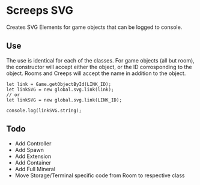 # Screeps SVG
Creates SVG Elements for game objects that can be logged to console.

## Use

The use is identical for each of the classes. For game objects (all but room), the constructor will accept either the object, or the ID corrosponding to the object. Rooms and Creeps will accept the name in addition to the object.

	let link = Game.getObjectById(LINK_ID);
	let linkSVG = new global.svg.link(link);
	// or
	let linkSVG = new global.svg.link(LINK_ID);

	console.log(linkSVG.string);

## Todo

 - Add Controller
 - Add Spawn
 - Add Extension
 - Add Container
 - Add Full Mineral
 - Move Storage/Terminal specific code from Room to respective class
